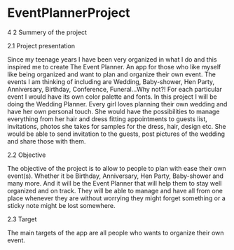 # EventPlannerProject

4
2 Summery of the project

2.1 Project presentation

Since my teenage years I have been very organized in what I do and this inspired me to create The
Event Planner. An app for those who like myself like being organized and want to plan and organize
their own event. The events I am thinking of including are Wedding, Baby-shower, Hen Party,
Anniversary, Birthday, Conference, Funeral...Why not?! For each particular event I would have its
own color palette and fonts. In this project I will be doing the Wedding Planner.
Every girl loves planning their own wedding and have her own personal touch. She would have the
possibilities to manage everything from her hair and dress fitting appointments to guests list,
invitations, photos she takes for samples for the dress, hair, design etc. She would be able to send
invitation to the guests, post pictures of the wedding and share those with them.

2.2 Objective

The objective of the project is to allow to people to plan with ease their own event(s). Whether it be
Birthday, Anniversary, Hen Party, Baby-shower and many more. And it will be the Event Planner that
will help them to stay well organized and on track. They will be able to manage and have all from one
place whenever they are without worrying they might forget something or a sticky note might be lost
somewhere.

2.3 Target

The main targets of the app are all people who wants to organize their own event.
